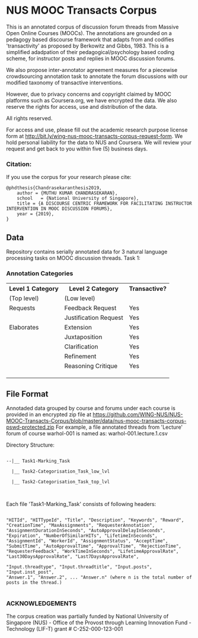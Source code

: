 # NUS MOOC Transacts Corpus
This is an annotated corpus of discussion forum threads from Massive Open Online Courses (MOOCs). The annotations are grounded on a pedagogy based discourse framework that adapts from and codifies 'transactivity' as proposed by Berkowitz and Gibbs, 1983. This is a simplified adadpation of their pedagogical/psychology based coding scheme, for instructor posts and replies in MOOC discussion forums.

We also propose inter-annotator agreement measures for a piecewise crowdsourcing annotation task to annotate the forum discussions with our modified taxonomy of transactive interventions.

However, due to privacy concerns and copyright claimed by MOOC platforms such as Coursera.org, we have encrypted the data. We also reserve the rights for access, use and distribution of the data. 

All rights reserved.

For access and use, please fill out the academic research purpose license form at http://bit.ly/wing-nus-mooc-transacts-corpus-request-form. 
We hold personal liability for the data to NUS and Coursera. We will review your request and get back to you within five (5) business days.

### Citation:

If you use the corpus for your research please cite:

```
@phdthesis{Chandrasekaranthesis2019,
    author = {MUTHU KUMAR CHANDRASEKARAN},
    school   = {National University of Singapore},
    title = {A DISCOURSE CENTRIC FRAMEWORK FOR FACILITATING INSTRUCTOR INTERVENTION IN MOOC DISCUSSION FORUMS},
    year = {2019},
}
```

## Data
Repository contains serially annotated data for 3 natural language processing tasks on MOOC discussion threads. 
Task 1: 

### Annotation Categories

<table>
    <tr>
        <th>Level 1 Category</th>
        <th>Level 2 Category</th>
        <th>Transactive?</th>
    </tr>
    <tr>
        <td> (Top level) </td>
        <td> (Low level) </td>
        <td> </td>
    </tr>
    <tr>
        <td>Requests</td>
        <td>Feedback Request</td>
        <td>Yes</td>
    </tr>
    <tr>
        <td></td>
        <td>Justification Request</td>
        <td>Yes</td>
    </tr>
    <tr>
        <td>Elaborates</td>
        <td>Extension</td>
        <td>Yes</td>
    </tr>
    <tr>
        <td></td>
        <td>Juxtaposition</td>
        <td>Yes</td>
    </tr>
    <tr>
        <td></td>
        <td>Clarification</td>
        <td>Yes</td>
    </tr>
    <tr>
        <td></td>
        <td>Refinement</td>
        <td>Yes</td>
    </tr>
    <tr>
        <td></td>
        <td>Reasoning Critique</td>
        <td>Yes</td>
    </tr>
    <tr>
        <td></td>
        <td></td>
        <td></td>
    </tr>
    <tr>
        <td></td>
        <td></td>
        <td></td>
    </tr>
    <tr>
        <td></td>
        <td></td>
        <td></td>
    </tr>
</table>


## File Format
Annotaded data grouped by course and forums under each course is provided in an encrypted zip file at https://github.com/WING-NUS/NUS-MOOC-Transacts-Corpus/blob/master/data/nus-mooc-transacts-corpus-pswd-protected.zip
For example, a file annotated threads from 'Lecture' forum of course warhol-001 is named as: warhol-001.lecture.1.csv

Directory Structure:<br/>
<pre><code>
--|__ Task1-Marking_Task <br/>
  |__ Task2-Categorisation_Task_low_lvl <br/>
  |__ Task2-Categorisation_Task_top_lvl <br/> 
</code> </pre>

Each file 'Task1-Marking_Task' consists of following headers:<br/>
<pre><code>
"HITId", "HITTypeId", "Title", "Description", "Keywords", "Reward", "CreationTime", "MaxAssignments", "RequesterAnnotation", "AssignmentDurationInSeconds", "AutoApprovalDelayInSeconds", "Expiration", "NumberOfSimilarHITs", "LifetimeInSeconds", "AssignmentId", "WorkerId", "AssignmentStatus", "AcceptTime", "SubmitTime", "AutoApprovalTime", "ApprovalTime", "RejectionTime", "RequesterFeedback", "WorkTimeInSeconds", "LifetimeApprovalRate", "Last30DaysApprovalRate", "Last7DaysApprovalRate", <br/>
"Input.threadtype", "Input.threadtitle", "Input.posts", "Input.inst_post", 
"Answer.1", "Answer.2", ... "Answer.n" (where n is the total number of posts in the thread.)
</code> </pre>

### ACKNOWLEDGEMENTS
The corpus creation was partially funded by National University of Singapore (NUS) - Office of the Provost through Learning Innovation Fund - Technology (LIF-T) grant # C-252-000-123-001
